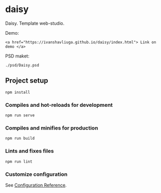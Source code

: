 # daisy
Daisy. Template web-studio.

Demo:
```
<a href="https://ivanshavliuga.github.io/daisy/index.html"> Link on demo </a>
```

PSD maket:
```
./psd/Daisy.psd
```

## Project setup
```
npm install
```

### Compiles and hot-reloads for development
```
npm run serve
```

### Compiles and minifies for production
```
npm run build
```

### Lints and fixes files
```
npm run lint
```

### Customize configuration
See [Configuration Reference](https://cli.vuejs.org/config/).

